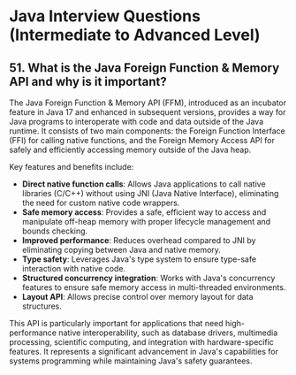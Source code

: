 # Java Interview Questions (Intermediate to Advanced Level)

## 51. What is the Java Foreign Function & Memory API and why is it important?
The Java Foreign Function & Memory API (FFM), introduced as an incubator feature in Java 17 and enhanced in subsequent versions, provides a way for Java programs to interoperate with code and data outside of the Java runtime. It consists of two main components: the Foreign Function Interface (FFI) for calling native functions, and the Foreign Memory Access API for safely and efficiently accessing memory outside of the Java heap. 

Key features and benefits include:

- **Direct native function calls**: Allows Java applications to call native libraries (C/C++) without using JNI (Java Native Interface), eliminating the need for custom native code wrappers.
- **Safe memory access**: Provides a safe, efficient way to access and manipulate off-heap memory with proper lifecycle management and bounds checking.
- **Improved performance**: Reduces overhead compared to JNI by eliminating copying between Java and native memory.
- **Type safety**: Leverages Java's type system to ensure type-safe interaction with native code.
- **Structured concurrency integration**: Works with Java's concurrency features to ensure safe memory access in multi-threaded environments.
- **Layout API**: Allows precise control over memory layout for data structures.

This API is particularly important for applications that need high-performance native interoperability, such as database drivers, multimedia processing, scientific computing, and integration with hardware-specific features. It represents a significant advancement in Java's capabilities for systems programming while maintaining Java's safety guarantees.